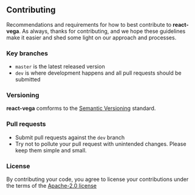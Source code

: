 ## Contributing

Recommendations and requirements for how to best contribute to **react-vega**. As always, thanks for contributing, and we hope these guidelines make it easier and shed some light on our approach and processes.

### Key branches
- `master` is the latest released version
- `dev` is where development happens and all pull requests should be submitted

### Versioning

**react-vega** comforms to the [Semantic Versioning](http://semver.org/) standard.

### Pull requests
- Submit pull requests against the `dev` branch
- Try not to pollute your pull request with unintended changes. Please keep them simple and small.

### License
By contributing your code, you agree to license your contributions under the terms of the [Apache-2.0 license](https://github.com/kristw/react-vega/blob/master/LICENSE)